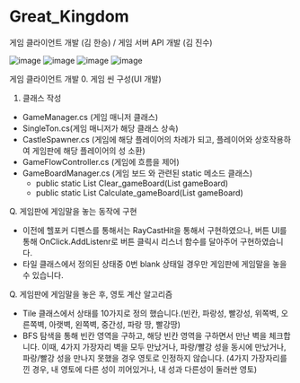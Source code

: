 # Great_Kingdom
게임 클라이언트 개발 (김 한승) / 게임 서버 API 개발 (김 진수) 

![image](https://github.com/Kor-HanS/Great_Kingdom/assets/99121615/e03ab13b-5f18-41e6-a950-5fb39dda2ffe)
![image](https://github.com/Kor-HanS/Great_Kingdom/assets/99121615/7282dcfe-4fc7-43d0-9133-e946eec23315)
![image](https://github.com/Kor-HanS/Great_Kingdom/assets/99121615/2864cec6-9db4-4267-90ab-981336494da1)
![image](https://github.com/Kor-HanS/Great_Kingdom/assets/99121615/99714ca5-f182-4dcf-99b2-d50184c3d644)



게임 클라이언트 개발
0. 게임 씬 구성(UI 개발)
1. 클래스 작성
- GameManager.cs (게임 매니저 클래스)
- SingleTon.cs(게임 매니저가 해당 클래스 상속)
- CastleSpawner.cs (게임에 해당 플레이어의 차례가 되고, 플레이어와 상호작용하여 게임판에 해당 플레이어의 성 소환)
- GameFlowController.cs (게임에 흐름을 제어)
- GameBoardManager.cs (게임 보드 와 관련된 static 메소드 클래스)
  - public static List<GameObject> Clear_gameBoard(List<GameObject> gameBoard)
  - public static List<GameObject> Calculate_gameBoard(List<GameObject> gameBoard)


Q. 게임판에 게임말을 놓는 동작에 구현
- 이전에 헬포커 디펜스를 통해서는 RayCastHit을 통해서 구현하였으나, 버튼 UI를 통해
  OnClick.AddListenr로 버튼 클릭시 리스너 함수를 달아주어 구현하였습니다.
- 타일 클래스에서 정의된 상태중 0번 blank 상태일 경우만 게임판에 게임말을 놓을 수 있습니다.

Q. 게임판에 게임말을 놓은 후, 영토 계산 알고리즘
- Tile 클래스에서 상태를 10가지로 정의 했습니다.(빈칸, 파랑성, 빨강성, 위쪽벽, 오른쪽벽, 아랫벽, 왼쪽벽, 중간성, 파랑 땅, 빨강땅)
- BFS 탐색을 통해 빈칸 영역을 구하고, 해당 빈칸 영역을 구하면서 만난 벽을 체크합니다.
이때, 4가지 가장자리 벽을 모두 만났거나, 파랑/빨강 성을 동시에 만났거나, 파랑/빨강 성을 만나지 못했을 경우 영토로 인정하지 않습니다.
(4가지 가장자리를 낀 경우, 내 영토에 다른 성이 끼어있거나, 내 성과 다른성이 둘러싼 영토)
